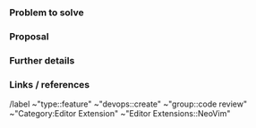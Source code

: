 <!---
Please read this!

Before opening a new issue, make sure to search for keywords in the issues
filtered by the "feature" label:

- https://gitlab.com/gitlab-org/editor-extensions/gitlab.vim/-/issues?label_name%5B%5D=type%3A%3Afeature

and verify the issue you're about to submit isn't a duplicate.
--->

### Problem to solve

<!-- What problem do we solve? Try to define the who/what/why of the opportunity as a user story. For example, "As a (who), I want (what), so I can (why/value)." -->

### Proposal

<!-- How are we going to solve the problem? -->

### Further details

<!-- Include examples, use cases, benefits, goals, or any other details that will help us understand the problem better. -->

### Links / references

/label ~"type::feature" ~"devops::create" ~"group::code review" ~"Category:Editor Extension" ~"Editor Extensions::NeoVim"
